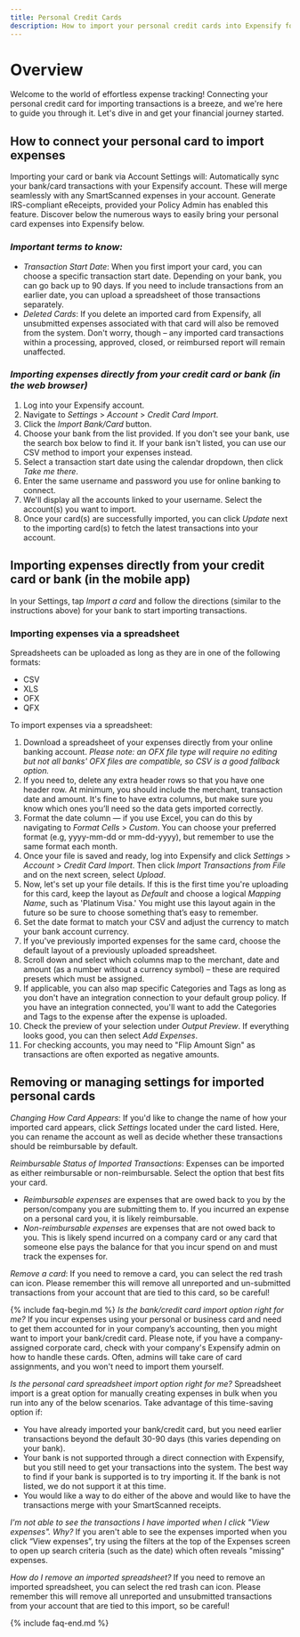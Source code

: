 ```yaml
---
title: Personal Credit Cards
description: How to import your personal credit cards into Expensify for tracking and reimbursement!
---
```

# Overview
Welcome to the world of effortless expense tracking! Connecting your personal credit card for importing transactions is a breeze, and we're here to guide you through it. Let's dive in and get your financial journey started.

## How to connect your personal card to import expenses
Importing your card or bank via Account Settings will:
Automatically sync your bank/card transactions with your Expensify account. These will merge seamlessly with any SmartScanned expenses in your account.
Generate IRS-compliant eReceipts, provided your Policy Admin has enabled this feature.
Discover below the numerous ways to easily bring your personal card expenses into Expensify below.

### *Important terms to know:*
- _Transaction Start Date_: When you first import your card, you can choose a specific transaction start date. Depending on your bank, you can go back up to 90 days. If you need to include transactions from an earlier date, you can upload a spreadsheet of those transactions separately.
- _Deleted Cards_: If you delete an imported card from Expensify, all unsubmitted expenses associated with that card will also be removed from the system. Don't worry, though – any imported card transactions within a processing, approved, closed, or reimbursed report will remain unaffected. 

### *Importing expenses directly from your credit card or bank (in the web browser)*
1. Log into your Expensify account.
2. Navigate to *Settings* > *Account* > *Credit Card Import*.
3. Click the *Import Bank/Card* button.
4. Choose your bank from the list provided. If you don't see your bank, use the search box below to find it. If your bank isn't listed, you can use our CSV method to import your expenses instead.
5. Select a transaction start date using the calendar dropdown, then click *Take me there*.
6. Enter the same username and password you use for online banking to connect.
7. We'll display all the accounts linked to your username. Select the account(s) you want to import.
8. Once your card(s) are successfully imported, you can click *Update* next to the importing card(s) to fetch the latest transactions into your account.

## Importing expenses directly from your credit card or bank (in the mobile app)
In your Settings, tap *Import a card* and follow the directions (similar to the instructions above) for your bank to start importing transactions.

### Importing expenses via a spreadsheet
Spreadsheets can be uploaded as long as they are in one of the following formats:
- CSV
- XLS
- OFX
- QFX
  
To import expenses via a spreadsheet:
1. Download a spreadsheet of your expenses directly from your online banking account. 
_Please note: an OFX file type will require no editing but not all banks' OFX files are compatible, so CSV is a good fallback option._
2. If you need to, delete any extra header rows so that you have one header row. At minimum, you should include the merchant, transaction date and amount. It's fine to have extra columns, but make sure you know which ones you’ll need so the data gets imported correctly.
3. Format the date column — if you use Excel, you can do this by navigating to *Format Cells* > *Custom*. You can choose your preferred format (e.g, yyyy-mm-dd or mm-dd-yyyy), but remember to use the same format each month.
4. Once your file is saved and ready, log into Expensify and click *Settings* > *Account* > *Credit Card Import*. Then click *Import Transactions from File* and on the next screen, select *Upload*.
5. Now, let's set up your file details. If this is the first time you're uploading for this card, keep the layout as *Default* and choose a logical *Mapping Name*, such as 'Platinum Visa.' You might use this layout again in the future so be sure to choose something that’s easy to remember.
6. Set the date format to match your CSV and adjust the currency to match your bank account currency.
7. If you've previously imported expenses for the same card, choose the default layout of a previously uploaded spreadsheet.
8. Scroll down and select which columns map to the merchant, date and amount (as a number without a currency symbol) – these are required presets which must be assigned.
9. If applicable, you can also map specific Categories and Tags as long as you don't have an integration connection to your default group policy. If you have an integration connected, you'll want to add the Categories and Tags to the expense after the expense is uploaded.
10. Check the preview of your selection under *Output Preview*. If everything looks good, you can then select *Add Expenses*.
11. For checking accounts, you may need to "Flip Amount Sign" as transactions are often exported as negative amounts.

## Removing or managing settings for imported personal cards
*Changing How Card Appears*: If you'd like to change the name of how your imported card appears, click *Settings* located under the card listed. Here, you can rename the account as well as decide whether these transactions should be reimbursable by default. 

*Reimbursable Status of Imported Transactions*: 
Expenses can be imported as either reimbursable or non-reimbursable. Select the option that best fits your card. 
- *Reimbursable expenses* are expenses that are owed back to you by the person/company you are submitting them to. If you incurred an expense on a personal card you, it is likely reimbursable.
- *Non-reimbursable expenses* are expenses that are not owed back to you. This is likely spend incurred on a company card or any card that someone else pays the balance for that you incur spend on and must track the expenses for.

*Remove a card*: If you need to remove a card, you can select the red trash can icon. Please remember this will remove all unreported and un-submitted transactions from your account that are tied to this card, so be careful! 

{% include faq-begin.md %}
*Is the bank/credit card import option right for me?*
If you incur expenses using your personal or business card and need to get them accounted for in your company’s accounting, then you might want to import your bank/credit card. Please note, if you have a company-assigned corporate card, check with your company's Expensify admin on how to handle these cards. Often, admins will take care of card assignments, and you won't need to import them yourself.

*Is the personal card spreadsheet import option right for me?*
Spreadsheet import is a great option for manually creating expenses in bulk when you run into any of the below scenarios. Take advantage of this time-saving option if:
- You have already imported your bank/credit card, but you need earlier transactions beyond the default 30-90 days (this varies depending on your bank).
- Your bank is not supported through a direct connection with Expensify, but you still need to get your transactions into the system. The best way to find if your bank is supported is to try importing it. If the bank is not listed, we do not support it at this time.
- You would like a way to do either of the above and would like to have the transactions merge with your SmartScanned receipts. 

*I'm not able to see the transactions I have imported when I click "View expenses". Why?*
If you aren't able to see the expenses imported when you click “View expenses”, try using the filters at the top of the Expenses screen to open up search criteria (such as the date) which often reveals "missing" expenses.

*How do I remove an imported spreadsheet?*
If you need to remove an imported spreadsheet, you can select the red trash can icon. Please remember this will remove all unreported and unsubmitted transactions from your account that are tied to this import, so be careful!  

{% include faq-end.md %}
